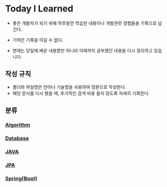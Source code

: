 # Today I Learned

- 좋은 개발자가 되기 위해 하루동안 학습한 내용이나 개발관련 경험들을 기록으로 남긴다.

- 기억은 기록을 이길 수 없다.

- 현재는 당일에 배운 내용뿐만 아니라 이때까지 공부했던 내용을 다시 정리하고 있습니다.

## 작성 규칙

- 폴더와 파일명은 언어나 기술명을 사용하여 영문으로 작성한다.
- 해당 문서를 다시 봤을 때, 추가적인 검색 비용 들지 않도록 자세히 기록한다.

## 분류

### [Algorithm]()
### [Database]()
### [JAVA]()
### [JPA]()
### [Spring(Boot)]()





